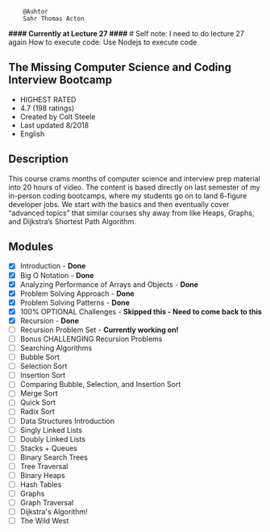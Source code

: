         @Auhtor
        Sahr Thomas Acton

<b> #### Currently at Lecture 27 #### </b>
        # Self note: I need to do lecture 27 again
        How to execute code: Use Nodejs to execute code

## The Missing Computer Science and Coding Interview Bootcamp
- HIGHEST RATED
- 4.7 (198 ratings)
- Created by Colt Steele
- Last updated 8/2018
- English

## Description
This course crams months of computer science and interview prep material into 20 hours of video.
The content is based directly on last semester of my in-person coding bootcamps, where my students go on to land 6-figure developer jobs.
We start with the basics and then eventually cover “advanced topics” that similar courses shy away from like Heaps, Graphs,
and Dijkstra’s Shortest Path Algorithm.

## Modules

- [x] Introduction - <b>Done </b>
- [x] Big O Notation - <b>Done </b>
- [x] Analyzing Performance of Arrays and Objects - <b>Done </b>
- [x] Problem Solving Approach - <b>Done </b>
- [x] Problem Solving Patterns - <b>Done </b>
- [x] 100% OPTIONAL Challenges - <b>Skipped this - Need to come back to this </b>
- [x] Recursion - <b>Done </b>
- [ ] Recursion Problem Set - <b> Currently working on!</b>
- [ ] Bonus CHALLENGING Recursion Problems
- [ ] Searching Algorithms
- [ ] Bubble Sort
- [ ] Selection Sort
- [ ] Insertion Sort
- [ ] Comparing Bubble, Selection, and Insertion Sort
- [ ] Merge Sort
- [ ] Quick Sort
- [ ] Radix Sort
- [ ] Data Structures Introduction
- [ ] Singly Linked Lists
- [ ] Doubly Linked Lists
- [ ] Stacks + Queues
- [ ] Binary Search Trees
- [ ] Tree Traversal
- [ ] Binary Heaps
- [ ] Hash Tables
- [ ] Graphs
- [ ] Graph Traversal
- [ ] Dijkstra's Algorithm!
- [ ] The Wild West